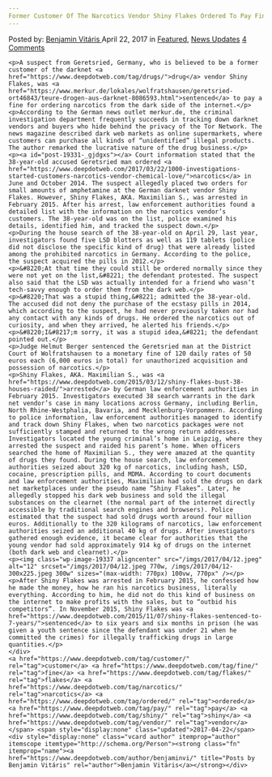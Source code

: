 ```yaml
---
Former Customer Of The Narcotics Vendor Shiny Flakes Ordered To Pay Fine"
---
```

<article class="post-listing post-19331 post type-post status-publish format-standard has-post-thumbnail hentry  tag-customer tag-fine tag-flakes tag-narcotics tag-ordered tag-pay tag-shiny tag-vendor">
    <div class="post-inner">
        <span>Posted by: <a href="https://www.deepdotweb.com/author/benjaminvi/" title="">Benjamin Vitáris </a></span>
    <span>April 22, 2017</span>
    <span>in <a href="https://www.deepdotweb.com/category/deepdot-news/" rel="category tag">Featured</a>, <a href="https://www.deepdotweb.com/category/news-updates/" rel="category tag">News Updates</a></span>
    <span><a href="https://www.deepdotweb.com/2017/04/22/former-customer-narcotics-vendor-shiny-flakes-ordered-pay-fine/#comments">4 Comments</a></span>
    </p>
    <div class="clear"></div>
    
    <p>A suspect from Geretsried, Germany, who is believed to be a former customer of the darknet <a href="https://www.deepdotweb.com/tag/drugs/">drug</a> vendor Shiny Flakes, was <a href="https://www.merkur.de/lokales/wolfratshausen/geretsried-ort46843/teure-drogen-aus-darknet-8086593.html">sentenced</a> to pay a fine for ordering narcotics from the dark side of the internet.</p>
    <p>According to the German news outlet merkur.de, the criminal investigation department frequently succeeds in tracking down darknet vendors and buyers who hide behind the privacy of the Tor Network. The news magazine described dark web markets as online supermarkets, where customers can purchase all kinds of “unidentified” illegal products. The author remarked the lucrative nature of the drug business.</p>
    <p><a id="post-19331-_gjdgxs"></a> Court information stated that the 38-year-old accused Geretsried man ordered <a href="https://www.deepdotweb.com/2017/03/22/1000-investigations-started-customers-narcotics-vendor-chemical-love/">narcotics</a> in June and October 2014. The suspect allegedly placed two orders for small amounts of amphetamine at the German darknet vendor Shiny Flakes. However, Shiny Flakes, AKA. Maximilian S., was arrested in February 2015. After his arrest, law enforcement authorities found a detailed list with the information on the narcotics vendor’s customers. The 38-year-old was on the list, police examined his details, identified him, and tracked the suspect down.</p>
    <p>During the house search of the 38-year-old on April 29, last year, investigators found five LSD blotters as well as 119 tablets (police did not disclose the specific kind of drug) that were already listed among the prohibited narcotics in Germany. According to the police, the suspect acquired the pills in 2012.</p>
    <p>&#8220;At that time they could still be ordered normally since they were not yet on the list,&#8221; the defendant protested. The suspect also said that the LSD was actually intended for a friend who wasn’t tech-savvy enough to order them from the dark web.</p>
    <p>&#8220;That was a stupid thing,&#8221; admitted the 38-year-old. The accused did not deny the purchase of the ecstasy pills in 2014, which according to the suspect, he had never previously taken nor had any contact with any kinds of drugs. He ordered the narcotics out of curiosity, and when they arrived, he alerted his friends.</p>
    <p>&#8220;I&#8217;m sorry, it was a stupid idea,&#8221; the defendant pointed out.</p>
    <p>Judge Helmut Berger sentenced the Geretsried man at the District Court of Wolfratshausen to a monetary fine of 120 daily rates of 50 euros each (6,000 euros in total) for unauthorized acquisition and possession of narcotics.</p>
    <p>Shiny Flakes, AKA. Maximilian S., was <a href="https://www.deepdotweb.com/2015/03/12/shiny-flakes-bust-38-houses-raided/">arrested</a> by German law enforcement authorities in February 2015. Investigators executed 38 search warrants in the dark net vendor’s case in many locations across Germany, including Berlin, North Rhine-Westphalia, Bavaria, and Mecklenburg-Vorpommern. According to police information, law enforcement authorities managed to identify and track down Shiny Flakes, when two narcotics packages were not sufficiently stamped and returned to the wrong return addresses. Investigators located the young criminal’s home in Leipzig, where they arrested the suspect and raided his parent’s home. When officers searched the home of Maximilian S., they were amazed at the quantity of drugs they found. During the house search, law enforcement authorities seized about 320 kg of narcotics, including hash, LSD, cocaine, prescription pills, and MDMA. According to court documents and law enforcement authorities, Maximilian had sold the drugs on dark net marketplaces under the pseudo name ”Shiny Flakes”. Later, he allegedly stopped his dark web business and sold the illegal substances on the clearnet (the normal part of the internet directly accessible by traditional search engines and browsers). Police estimated that the suspect had sold drugs worth around four million euros. Additionally to the 320 kilograms of narcotics, law enforcement authorities seized an additional 40 kg of drugs. After investigators gathered enough evidence, it became clear for authorities that the young vendor had sold approximately 914 kg of drugs on the internet (both dark web and clearnet).</p>
    <p><img class="wp-image-19337 aligncenter" src="/imgs/2017/04/12.jpeg" alt="12" srcset="/imgs/2017/04/12.jpeg 770w, /imgs/2017/04/12-300x225.jpeg 300w" sizes="(max-width: 770px) 100vw, 770px" /></p>
    <p>After Shiny Flakes was arrested in February 2015, he confessed how he made the money, how he ran his narcotics business, literally everything. According to him, he did not do this kind of business on the internet to make profits with the sales, but to “outbid his competitors”. In November 2015, Shiny Flakes was <a href="https://www.deepdotweb.com/2015/11/07/shiny-flakes-sentenced-to-7-years/">sentenced</a> to six years and six months in prison (he was given a youth sentence since the defendant was under 21 when he committed the crimes) for illegally trafficking drugs in large quantities.</p>
    </div>
    <a href="https://www.deepdotweb.com/tag/customer/" rel="tag">customer</a> <a href="https://www.deepdotweb.com/tag/fine/" rel="tag">fine</a> <a href="https://www.deepdotweb.com/tag/flakes/" rel="tag">flakes</a> <a href="https://www.deepdotweb.com/tag/narcotics/" rel="tag">narcotics</a> <a href="https://www.deepdotweb.com/tag/ordered/" rel="tag">ordered</a> <a href="https://www.deepdotweb.com/tag/pay/" rel="tag">pay</a> <a href="https://www.deepdotweb.com/tag/shiny/" rel="tag">shiny</a> <a href="https://www.deepdotweb.com/tag/vendor/" rel="tag">vendor</a></span> <span style="display:none" class="updated">2017-04-22</span>
    <div style="display:none" class="vcard author" itemprop="author" itemscope itemtype="http://schema.org/Person"><strong class="fn" itemprop="name"><a href="https://www.deepdotweb.com/author/benjaminvi/" title="Posts by Benjamin Vitáris" rel="author">Benjamin Vitáris</a></strong></div>
    
